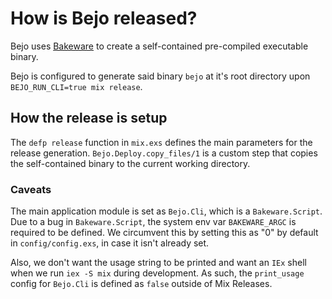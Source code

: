 # How is Bejo released?

Bejo uses [Bakeware](https://github.com/spawnfest/bakeware) to create a
self-contained pre-compiled executable binary.

Bejo is configured to generate said binary `bejo` at it's root directory upon `BEJO_RUN_CLI=true mix release`.

## How the release is setup

The `defp release` function in `mix.exs` defines the main parameters for the release generation.
`Bejo.Deploy.copy_files/1` is a custom step that copies the self-contained binary to the current
working directory.

### Caveats

The main application module is set as `Bejo.Cli`, which is a `Bakeware.Script`.
Due to a bug in `Bakeware.Script`, the system env var `BAKEWARE_ARGC` is required to be defined.
We circumvent this by setting this as "0" by default in `config/config.exs`, in case it isn't already set.

Also, we don't want the usage string to be printed and want an `IEx` shell when we run `iex -S mix` during development.
As such, the `print_usage` config for `Bejo.Cli` is defined as `false` outside of Mix Releases.